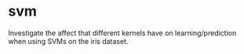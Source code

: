 # svm

Investigate the affect that different kernels have on learning/prediction when using SVMs on 
the iris dataset.